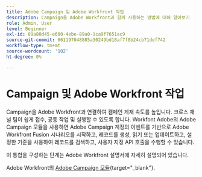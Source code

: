 ```yaml
---
title: Adobe Campaign 및 Adobe Workfront 작업
description: Campaign을 Adobe Workfront과 함께 사용하는 방법에 대해 알아보기
role: Admin, User
level: Beginner
exl-id: 09a80d45-e600-4ebe-89a0-1ca9f7651ac9
source-git-commit: 061197048885a30249bd18af7f8b24cb71def742
workflow-type: tm+mt
source-wordcount: '102'
ht-degree: 0%

---
```


# Campaign 및 Adobe Workfront 작업

Campaign을 Adobe Workfront과 연결하여 캠페인 게재 속도를 높입니다. 크로스 채널 팀이 쉽게 접수, 공동 작업 및 실행할 수 있도록 합니다. Workfont Adobe의 Adobe Campaign 모듈을 사용하면 Adobe Campaign 계정의 이벤트를 기반으로 Adobe Workfront Fusion 시나리오를 시작하고, 레코드를 생성, 읽기 또는 업데이트하고, 설정한 기준을 사용하여 레코드를 검색하고, 사용자 지정 API 호출을 수행할 수 있습니다.


이 통합을 구성하는 단계는 Adobe Workfront 설명서에 자세히 설명되어 있습니다.


Adobe Workfront의 [Adobe Campaign 모듈](https://experienceleague.adobe.com/docs/workfront/using/adobe-workfront-fusion/fusion-apps-and-modules/adobe-campaign-classic-connector.html){target="_blank"}.
